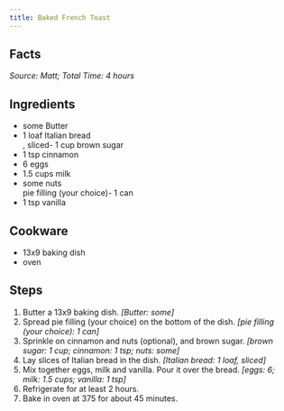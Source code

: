 ```yaml
---
title: Baked French Toast
---
```

## Facts
*Source: Matt; Total Time: 4 hours*
## Ingredients
- some Butter                      
- 1 loaf Italian bread               
, sliced- 1 cup brown sugar                 
- 1 tsp cinnamon                    
- 6 eggs                        
- 1.5 cups milk                        
- some nuts                        
pie filling (your choice)- 1 can    
- 1 tsp vanilla                     
## Cookware
- 13x9 baking dish
- oven
## Steps
1. Butter a 13x9 baking dish.
*[Butter: some]*
2. Spread pie filling (your choice) on the bottom of the dish.
*[pie filling (your choice): 1 can]*
3. Sprinkle on cinnamon and nuts (optional), and brown sugar.
*[brown sugar: 1 cup; cinnamon: 1 tsp; nuts: some]*
4. Lay slices of Italian bread in the dish.
*[Italian bread: 1 loaf, sliced]*
5. Mix together eggs, milk and vanilla. Pour it over the bread.
*[eggs: 6; milk: 1.5 cups; vanilla: 1 tsp]*
6. Refrigerate for at least 2 hours.
7. Bake in oven at 375 for about 45 minutes.
